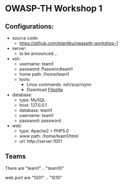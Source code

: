 # OWASP-TH Workshop 1

## Configurations:
- source code:
	- https://github.com/ptantiku/owaspth-workshop-1
- server:
	- to be announced...
- ssh: 
    - username: team1
    - password: Passwordteam1
    - home path: /home/team1
    - tools:
    	- Linux commands: ssh/scp/rsync
    	- Download [Filezilla](https://filezilla-project.org/download.php?type=client) 
- database:
	- type: MySQL
    - host: 127.0.0.1
    - database: team1
    - username: team1
    - password: password
- web: 
	- type: Apache2 + PHP5.0
    - www path: /home/team1/html
    - url: http://server:1001

## Teams
There are "team1" .. "team10"

web port are "1001" .. "1010"
